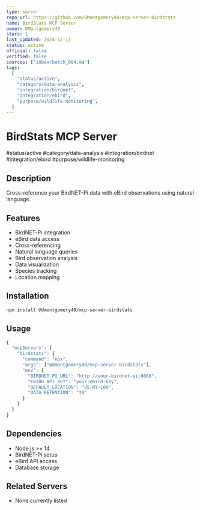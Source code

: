 ```yaml
---
type: server
repo_url: https://github.com/DMontgomery40/mcp-server-birdstats
name: BirdStats MCP Server
owner: DMontgomery40
stars: 1
last_updated: 2024-12-13
status: active
official: false
verified: false
sources: ["inbox/batch_004.md"]
tags:
  [
    "status/active",
    "category/data-analysis",
    "integration/birdnet",
    "integration/ebird",
    "purpose/wildlife-monitoring",
  ]
---
```


# BirdStats MCP Server

#status/active #category/data-analysis #integration/birdnet #integration/ebird #purpose/wildlife-monitoring

## Description

Cross-reference your BirdNET-Pi data with eBird observations using natural language.

## Features

- BirdNET-Pi integration
- eBird data access
- Cross-referencing
- Natural language queries
- Bird observation analysis
- Data visualization
- Species tracking
- Location mapping

## Installation

```bash
npm install @dmontgomery40/mcp-server-birdstats
```

## Usage

```javascript
{
  "mcpServers": {
    "birdstats": {
      "command": "npx",
      "args": ["@dmontgomery40/mcp-server-birdstats"],
      "env": {
        "BIRDNET_PI_URL": "http://your-birdnet-pi:8080",
        "EBIRD_API_KEY": "your-ebird-key",
        "DEFAULT_LOCATION": "US-NY-109",
        "DATA_RETENTION": "30"
      }
    }
  }
}
```

## Dependencies

- Node.js >= 14
- BirdNET-Pi setup
- eBird API access
- Database storage

## Related Servers

- None currently listed
